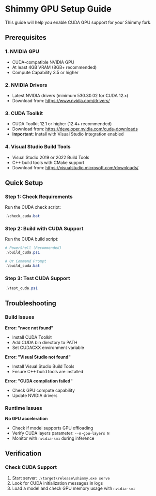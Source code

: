 # Shimmy GPU Setup Guide

This guide will help you enable CUDA GPU support for your Shimmy fork.

## Prerequisites

### 1. NVIDIA GPU
- CUDA-compatible NVIDIA GPU
- At least 4GB VRAM (8GB+ recommended)
- Compute Capability 3.5 or higher

### 2. NVIDIA Drivers
- Latest NVIDIA drivers (minimum 530.30.02 for CUDA 12.x)
- Download from: https://www.nvidia.com/drivers/

### 3. CUDA Toolkit
- CUDA Toolkit 12.1 or higher (12.4+ recommended)
- Download from: https://developer.nvidia.com/cuda-downloads
- **Important**: Install with Visual Studio Integration enabled

### 4. Visual Studio Build Tools
- Visual Studio 2019 or 2022 Build Tools
- C++ build tools with CMake support
- Download from: https://visualstudio.microsoft.com/downloads/

## Quick Setup

### Step 1: Check Requirements
Run the CUDA check script:
```powershell
.\check_cuda.bat
```

### Step 2: Build with CUDA Support
Run the CUDA build script:
```powershell
# PowerShell (Recommended)
.\build_cuda.ps1

# Or Command Prompt
.\build_cuda.bat
```

### Step 3: Test CUDA Support
```powershell
.\test_cuda.ps1
```

## Troubleshooting

### Build Issues

**Error: "nvcc not found"**
- Install CUDA Toolkit
- Add CUDA bin directory to PATH
- Set CUDACXX environment variable

**Error: "Visual Studio not found"**
- Install Visual Studio Build Tools
- Ensure C++ build tools are installed

**Error: "CUDA compilation failed"**
- Check GPU compute capability
- Update NVIDIA drivers

### Runtime Issues

**No GPU acceleration**
- Check if model supports GPU offloading
- Verify CUDA layers parameter: `--n-gpu-layers N`
- Monitor with `nvidia-smi` during inference

## Verification

### Check CUDA Support
1. Start server: `.\target\release\shimmy.exe serve`
2. Look for CUDA initialization messages in logs
3. Load a model and check GPU memory usage with `nvidia-smi`
